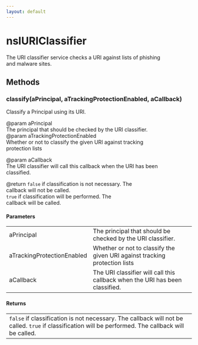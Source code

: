 ```yaml
---
layout: default
---
```


# nsIURIClassifier #
  
The URI classifier service checks a URI against lists of phishing  
and malware sites.  
  

## Methods ##

### classify(aPrincipal, aTrackingProtectionEnabled, aCallback) ###
  
Classify a Principal using its URI.  
  
@param aPrincipal  
       The principal that should be checked by the URI classifier.  
@param aTrackingProtectionEnabled  
       Whether or not to classify the given URI against tracking  
       protection lists  
  
@param aCallback  
       The URI classifier will call this callback when the URI has been  
       classified.  
  
@return <code>false</code> if classification is not necessary.  The  
        callback will not be called.  
        <code>true</code> if classification will be performed.  The  
        callback will be called.  
  

#### Parameters ####

<table>

<tr>
<td>aPrincipal</td>
<td>       The principal that should be checked by the URI classifier.  
</td>
</tr>

<tr>
<td>aTrackingProtectionEnabled</td>
<td>       Whether or not to classify the given URI against tracking  
       protection lists  
</td>
</tr>

<tr>
<td>aCallback</td>
<td>       The URI classifier will call this callback when the URI has been  
       classified.  
</td>
</tr>

</table>

#### Returns ####

<table>

<tr>
<td><code>false</code> if classification is not necessary.  The  
        callback will not be called.  
        <code>true</code> if classification will be performed.  The  
        callback will be called.  
</td>
</tr>

</table>
